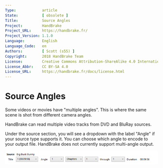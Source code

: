 ```yaml
---
Type:            article
State:           [ obsolete ]
Title:           Source Angles
Project:         HandBrake
Project_URL:     https://handbrake.fr/
Project_Version: 1.1.0
Language:        English
Language_Code:   en
Authors:         [ Scott (s55) ]
Copyright:       2018 HandBrake Team
License:         Creative Commons Attribution-ShareAlike 4.0 International
License_Abbr:    CC BY-SA 4.0
License_URL:     https://handbrake.fr/docs/license.html
---
```


Source Angles
=============================

Some videos or movies have "multiple angles". This is where the same scene is shot from different camera angles.

HandBrake can read multiple video tracks from DVD and BluRay sources.

Under the source section, you will see a dropdown with the label "Angle" if your source type supports it.
You can choose which angle to encode to your output file.
HandBrake does not currently support multi-angle output.

<!-- .system-windows -->

![Frame rate controls on Windows](../../images/windows/point-to-point-1.0.0.png "HandBrake's Angle Control.")

<!-- /.system-windows -->
